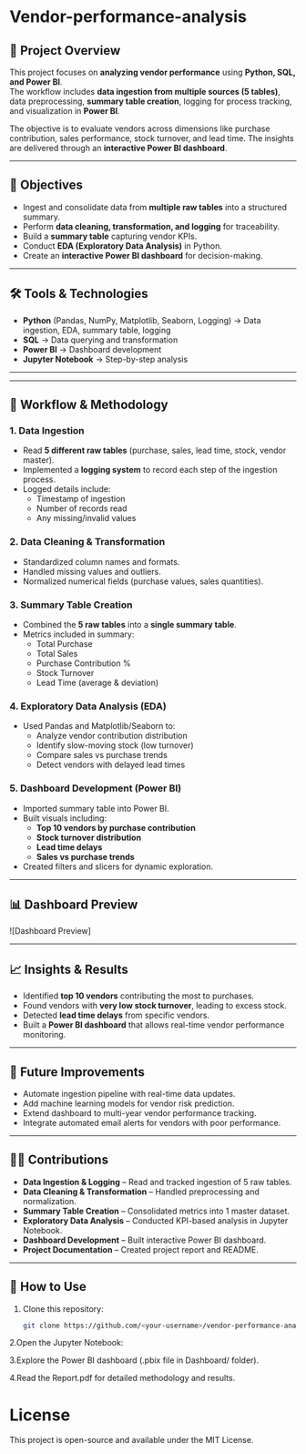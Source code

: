 # Vendor-performance-analysis


## 📌 Project Overview
This project focuses on **analyzing vendor performance** using **Python, SQL, and Power BI**.  
The workflow includes **data ingestion from multiple sources (5 tables)**, data preprocessing, **summary table creation**, logging for process tracking, and visualization in **Power BI**.  

The objective is to evaluate vendors across dimensions like purchase contribution, sales performance, stock turnover, and lead time. The insights are delivered through an **interactive Power BI dashboard**.

---

## 🎯 Objectives
- Ingest and consolidate data from **multiple raw tables** into a structured summary.  
- Perform **data cleaning, transformation, and logging** for traceability.  
- Build a **summary table** capturing vendor KPIs.  
- Conduct **EDA (Exploratory Data Analysis)** in Python.  
- Create an **interactive Power BI dashboard** for decision-making.  

---

## 🛠️ Tools & Technologies
- **Python** (Pandas, NumPy, Matplotlib, Seaborn, Logging) → Data ingestion, EDA, summary table, logging  
- **SQL** → Data querying and transformation  
- **Power BI** → Dashboard development  
- **Jupyter Notebook** → Step-by-step analysis  

---


---

## 🔑 Workflow & Methodology

### 1. Data Ingestion
- Read **5 different raw tables** (purchase, sales, lead time, stock, vendor master).  
- Implemented a **logging system** to record each step of the ingestion process.  
- Logged details include:  
  - Timestamp of ingestion  
  - Number of records read  
  - Any missing/invalid values  

### 2. Data Cleaning & Transformation
- Standardized column names and formats.  
- Handled missing values and outliers.  
- Normalized numerical fields (purchase values, sales quantities).  

### 3. Summary Table Creation
- Combined the **5 raw tables** into a **single summary table**.  
- Metrics included in summary:  
  - Total Purchase  
  - Total Sales  
  - Purchase Contribution %  
  - Stock Turnover  
  - Lead Time (average & deviation)  

### 4. Exploratory Data Analysis (EDA)
- Used Pandas and Matplotlib/Seaborn to:  
  - Analyze vendor contribution distribution  
  - Identify slow-moving stock (low turnover)  
  - Compare sales vs purchase trends  
  - Detect vendors with delayed lead times  

### 5. Dashboard Development (Power BI)
- Imported summary table into Power BI.  
- Built visuals including:  
  - **Top 10 vendors by purchase contribution**  
  - **Stock turnover distribution**  
  - **Lead time delays**  
  - **Sales vs purchase trends**  
- Created filters and slicers for dynamic exploration.  

---

## 📊 Dashboard Preview
![Dashboard Preview]

---

## 📈 Insights & Results
- Identified **top 10 vendors** contributing the most to purchases.  
- Found vendors with **very low stock turnover**, leading to excess stock.  
- Detected **lead time delays** from specific vendors.  
- Built a **Power BI dashboard** that allows real-time vendor performance monitoring.  

---

## 🚀 Future Improvements
- Automate ingestion pipeline with real-time data updates.  
- Add machine learning models for vendor risk prediction.  
- Extend dashboard to multi-year vendor performance tracking.  
- Integrate automated email alerts for vendors with poor performance.  

---

## 👨‍💻 Contributions
- **Data Ingestion & Logging** – Read and tracked ingestion of 5 raw tables.  
- **Data Cleaning & Transformation** – Handled preprocessing and normalization.  
- **Summary Table Creation** – Consolidated metrics into 1 master dataset.  
- **Exploratory Data Analysis** – Conducted KPI-based analysis in Jupyter Notebook.  
- **Dashboard Development** – Built interactive Power BI dashboard.  
- **Project Documentation** – Created project report and README.  

---

## 📌 How to Use
1. Clone this repository:
   ```bash
   git clone https://github.com/<your-username>/vendor-performance-analysis.git
2.Open the Jupyter Notebook:

3.Explore the Power BI dashboard (.pbix file in Dashboard/ folder).

4.Read the Report.pdf for detailed methodology and results.
       
# License

This project is open-source and available under the MIT License.
